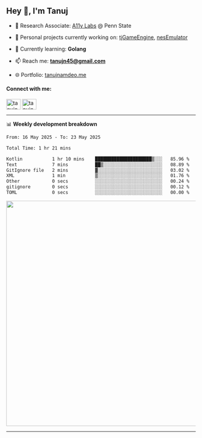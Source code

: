 <h2>Hey 👋, I'm Tanuj</h2>

- 🔬 Research Associate: [A11y Labs](https://a11y.ist.psu.edu/) @ Penn State 

- 🔭 Personal projects currently working on: [tjGameEngine](https://github.com/tanujn45/tjGameEngine), [nesEmulator](https://github.com/tanujn45/nesEmulator)

- 🌱 Currently learning: **Golang**

- 📫 Reach me: **tanujn45@gmail.com**

- 🌐 Portfolio: [tanujnamdeo.me](https://tanujnamdeo.me/)

<h4 align="left">Connect with me:</h4>
<p align="left">
<a href="https://twitter.com/tanujn45" target="blank"><img align="center" src="https://raw.githubusercontent.com/rahuldkjain/github-profile-readme-generator/master/src/images/icons/Social/twitter.svg" alt="tanujn45" height="28" width="38" /></a>
<a href="https://linkedin.com/in/tanujn45" target="blank"><img align="center" src="https://raw.githubusercontent.com/rahuldkjain/github-profile-readme-generator/master/src/images/icons/Social/linked-in-alt.svg" alt="tanujn45" height="28" width="38" /></a>
</p>

-------

📊 **Weekly development breakdown**
<!--START_SECTION:waka-->

```txt
From: 16 May 2025 - To: 23 May 2025

Total Time: 1 hr 21 mins

Kotlin           1 hr 10 mins    █████████████████████▒░░░   85.96 %
Text             7 mins          ██▒░░░░░░░░░░░░░░░░░░░░░░   08.89 %
GitIgnore file   2 mins          ▓░░░░░░░░░░░░░░░░░░░░░░░░   03.02 %
XML              1 min           ▒░░░░░░░░░░░░░░░░░░░░░░░░   01.76 %
Other            0 secs          ░░░░░░░░░░░░░░░░░░░░░░░░░   00.24 %
gitignore        0 secs          ░░░░░░░░░░░░░░░░░░░░░░░░░   00.12 %
TOML             0 secs          ░░░░░░░░░░░░░░░░░░░░░░░░░   00.00 %
```

<!--END_SECTION:waka-->

<img src="https://wakatime.com/share/@018e9abd-1aa4-4aa6-9db7-5ca3b999e810/4650b67a-98aa-46b4-b598-3d8a2451f0df.svg" width="600"/>

-------
